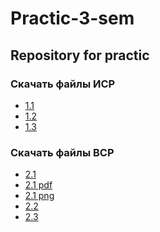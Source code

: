 # Practic-3-sem
## Repository for practic
### Скачать файлы ИСР
- [1.1](https://github.com/Borschh/Practic-3-sem/blob/main/%D0%97%D0%B0%D0%B4%D0%B0%D0%BD%D0%B8%D0%B5%201.1%20%D0%A3%D0%9F%D0%A2.docx?raw=true)
- [1.2](https://github.com/Borschh/Practic-3-sem/blob/main/%D0%97%D0%B0%D0%B4%D0%B0%D0%BD%D0%B8%D0%B5%201.2%20%D0%A3%D0%9F%D0%A2.docx?raw=true)
- [1.3](https://github.com/Borschh/Practic-3-sem/blob/main/%D0%97%D0%B0%D0%B4%D0%B0%D0%BD%D0%B8%D0%B5%201.3%20%D0%A3%D0%9F%D0%A2.docx?raw=true)
### Скачать файлы ВСР
- [2.1](https://github.com/Borschh/Practic-3-sem/blob/main/%D0%97%D0%B0%D0%B4%D0%B0%D0%BD%D0%B8%D0%B5%202.1%20%D0%A3%D0%9F%D0%A2.docx?raw=true)
- [2.1 pdf](https://github.com/Borschh/Practic-3-sem/blob/main/%D0%97%D0%B0%D0%B4%D0%B0%D0%BD%D0%B8%D0%B5%202.1%20%D0%A3%D0%9F%D0%A2%20%D1%84%D0%BE%D1%80%D0%BC%D0%B0%D1%82%20pdf.pdf)
- [2.1 png](https://github.com/Borschh/Practic-3-sem/blob/main/%D0%97%D0%B0%D0%B4%D0%B0%D0%BD%D0%B8%D0%B5%202.1%20%D0%A3%D0%9F%D0%A2%20%D1%84%D0%BE%D1%80%D0%BC%D0%B0%D1%82%20png.png)
- [2.2](https://github.com/Borschh/Practic/blob/main/%D0%91%D0%BE%D1%80%D1%86%D0%BE%D0%B2%20%D0%94.%D0%9A%20(%D0%98%D0%92%D0%A2%201.2)%20%20%D0%92%D0%A1%D0%A0%202.2.docx?raw=true)
- [2.3](https://github.com/Borschh/Practic/blob/main/%D0%91%D0%BE%D1%80%D1%86%D0%BE%D0%B2%20%D0%94.%D0%9A%20(%D0%98%D0%92%D0%A2%201.2)%20%20%D0%92%D0%A1%D0%A0%202.3.docx?raw=true)
